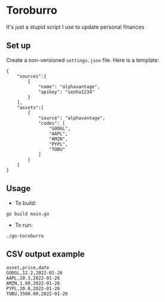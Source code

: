 # Toroburro

It's just a stupid script I use to update personal finances
## Set up

Create a non-versioned `settings.json` file. Here is a template:

```
{
    "sources":[
        {
            "name": "alphavantage",
            "apikey": "senha1234"
        }
    ],
    "assets":[
        {
            "source": "alphavantage",
            "codes": [
                "GOOGL",
                "AAPL",
                "AMZN",
                "PYPL",
                "TOBU"
            ]
        }
    ]
}

```

## Usage

- To build:

`go build main.go`

- To run:

`./go-toroburro`

## CSV output example

```
asset,price,date
GOOGL,12.2,2022-01-26
AAPL,10.3,2022-01-26
AMZN,1.99,2022-01-26
PYPL,20.0,2022-01-26
TOBU,3500.00,2022-01-26
```